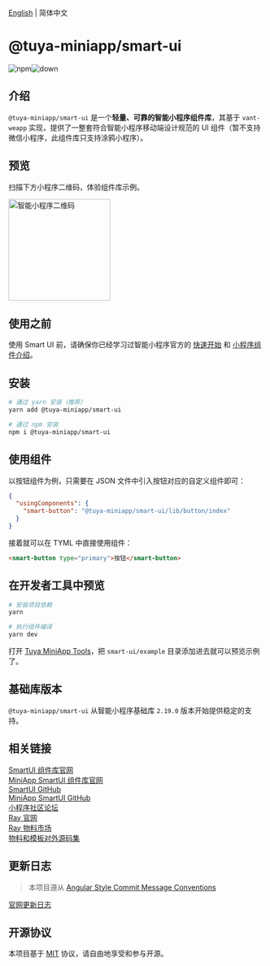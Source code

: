 [English](./README.md) | 简体中文

# @tuya-miniapp/smart-ui

![npm](https://img.shields.io/npm/v/@tuya-miniapp/smart-ui)![down](https://img.shields.io/npm/dt/@tuya-miniapp/smart-ui)

## 介绍

`@tuya-miniapp/smart-ui` 是一个**轻量、可靠的智能小程序组件库**，其基于 `vant-weapp` 实现，提供了一整套符合智能小程序移动端设计规范的 UI 组件（暂不支持微信小程序，此组件库只支持涂鸦小程序）。

## 预览

扫描下方小程序二维码，体验组件库示例。

<img src="https://images.tuyacn.com/rms-static/8bcfe810-a187-11ef-9773-6b86083026a3-1731478901009.png?tyName=v2.0.0miniapp-SmartUI.png" width="200" height="200" alt="智能小程序二维码">

## 使用之前

使用 Smart UI 前，请确保你已经学习过智能小程序官方的 [快速开始](https://developer.tuya.com/cn/miniapp/develop/miniapp/guide/start/smart) 和 [小程序组件介绍](https://developer.tuya.com/cn/miniapp/develop/miniapp/framework/component/intro)。

## 安装

```bash
# 通过 yarn 安装（推荐）
yarn add @tuya-miniapp/smart-ui

# 通过 npm 安装
npm i @tuya-miniapp/smart-ui
```

## 使用组件

以按钮组件为例，只需要在 JSON 文件中引入按钮对应的自定义组件即可：

```json
{
  "usingComponents": {
    "smart-button": "@tuya-miniapp/smart-ui/lib/button/index"
  }
}
```

接着就可以在 TYML 中直接使用组件：

```html
<smart-button type="primary">按钮</smart-button>
```

## 在开发者工具中预览

```bash
# 安装项目依赖
yarn

# 执行组件编译
yarn dev
```

打开 [Tuya MiniApp Tools](https://developer.tuya.com/cn/miniapp/devtools/tools)，把 `smart-ui/example` 目录添加进去就可以预览示例了。

## 基础库版本

`@tuya-miniapp/smart-ui` 从智能小程序基础库 `2.19.0` 版本开始提供稳定的支持。


## 相关链接

[SmartUI 组件库官网](https://developer.tuya.com/material/smartui?comId=help-getting-started)  
[MiniApp SmartUI 组件库官网](https://developer.tuya.com/material/smartui?comId=help-getting-started&appType=miniapp)  
[SmartUI GitHub](https://github.com/Tuya-Community/ray-smart-ui)  
[MiniApp SmartUI GitHub](https://github.com/Tuya-Community/miniapp-smart-ui)  
[小程序社区论坛](https://www.tuyaos.com/viewforum.php?f=10)   
[Ray 官网](https://developer.tuya.com/cn/miniapp)  
[Ray 物料市场](https://developer.tuya.com/material/library_oHEKLjj0/)   
[物料和模板对外源码集](https://github.com/Tuya-Community/tuya-ray-materials) 

## 更新日志

> 本项目遵从 [Angular Style Commit Message Conventions](https://gist.github.com/stephenparish/9941e89d80e2bc58a153)

[官网更新日志](https://developer.tuya.com/material/smartui?comId=help-changelog&appType=miniapp)  

## 开源协议

本项目基于 [MIT](https://zh.wikipedia.org/wiki/MIT%E8%A8%B1%E5%8F%AF%E8%AD%89) 协议，请自由地享受和参与开源。

